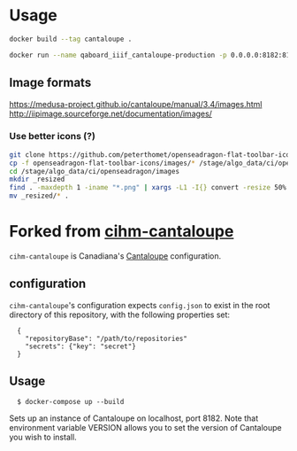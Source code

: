 # Usage
```bash
docker build --tag cantaloupe .

docker run --name qaboard_iiif_cantaloupe-production -p 0.0.0.0:8182:8182 -v cache_cantaloupe:/var/cache/cantaloupe -v /:/repository -v /srv/cantaloupe:/srv/cantaloupe --detach --restart always -it cantaloupe

```
## Image formats
https://medusa-project.github.io/cantaloupe/manual/3.4/images.html
http://iipimage.sourceforge.net/documentation/images/


### Use better icons (?)
```bash
git clone https://github.com/peterthomet/openseadragon-flat-toolbar-icons
cp -f openseadragon-flat-toolbar-icons/images/* /stage/algo_data/ci/openseadragon/images
cd /stage/algo_data/ci/openseadragon/images
mkdir _resized
find . -maxdepth 1 -iname "*.png" | xargs -L1 -I{} convert -resize 50% "{}" _resized/"{}"
mv _resized/* .
```

# Forked from [cihm-cantaloupe](https://github.com/c7a/cihm-cantaloupe)

`cihm-cantaloupe` is Canadiana's [Cantaloupe](https://medusa-project.github.io/cantaloupe/) configuration.

## configuration

`cihm-cantaloupe`'s configuration expects `config.json` to exist in the root directory of this repository, with the following properties set:

      {
        "repositoryBase": "/path/to/repositories"
        "secrets": {"key": "secret"}
      }

## Usage

      $ docker-compose up --build

Sets up an instance of Cantaloupe on localhost, port 8182. Note that environment variable VERSION allows you to set the version of Cantaloupe you wish to install.
